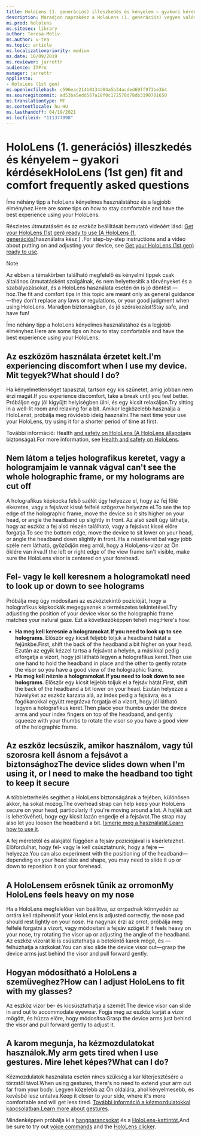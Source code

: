 ```yaml
---
title: HoloLens (1. generációs) illeszkedés és kényelem – gyakori kérdések
description: Maradjon naprakész a HoloLens (1. generációs) vegyes valóságú eszközhöz való illeszkedésével kapcsolatos gyakori kérdésekre adott válaszokkal.
ms.prod: hololens
ms.sitesec: library
author: Teresa-Motiv
ms.author: v-tea
ms.topic: article
ms.localizationpriority: medium
ms.date: 10/09/2019
ms.reviewer: jarrettr
audience: ITPro
manager: jarrettr
appliesto:
- HoloLens (1st gen)
ms.openlocfilehash: c596eac214b0134d04a5b34acded69ff973be3b4
ms.sourcegitcommit: ad53ba5edd567a18f0c172578d78db3190701650
ms.translationtype: MT
ms.contentlocale: hu-HU
ms.lasthandoff: 04/19/2021
ms.locfileid: "111377998"
---
```

# <a name="hololens-1st-gen-fit-and-comfort-frequently-asked-questions"></a><span data-ttu-id="aca7b-103">HoloLens (1. generációs) illeszkedés és kényelem – gyakori kérdések</span><span class="sxs-lookup"><span data-stu-id="aca7b-103">HoloLens (1st gen) fit and comfort frequently asked questions</span></span>

<span data-ttu-id="aca7b-104">Íme néhány tipp a holoLens kényelmes használatához és a legjobb élményhez.</span><span class="sxs-lookup"><span data-stu-id="aca7b-104">Here are some tips on how to stay comfortable and have the best experience using your HoloLens.</span></span>

<span data-ttu-id="aca7b-105">Részletes útmutatásért és az eszköz beállítását bemutató videóért lásd: [Get your HoloLens (1st gen) ready to use (A HoloLens (1. generációs)](hololens1-setup.md)használatra kész ) .</span><span class="sxs-lookup"><span data-stu-id="aca7b-105">For step-by-step instructions and a video about putting on and adjusting your device, see [Get your HoloLens (1st gen) ready to use](hololens1-setup.md).</span></span>

> [!NOTE]
> <span data-ttu-id="aca7b-106">Az ebben a témakörben található megfelelő és kényelmi tippek csak általános útmutatásként szolgálnak, és nem helyettesítik a törvényeket és a szabályozásokat, és a HoloLens használata esetén ön is jó döntést &mdash; hoz.</span><span class="sxs-lookup"><span data-stu-id="aca7b-106">The fit and comfort tips in this topic are meant only as general guidance&mdash;they don't replace any laws or regulations, or your good judgment when using HoloLens.</span></span> <span data-ttu-id="aca7b-107">Maradjon biztonságban, és jó szórakozást!</span><span class="sxs-lookup"><span data-stu-id="aca7b-107">Stay safe, and have fun!</span></span>

<span data-ttu-id="aca7b-108">Íme néhány tipp a holoLens kényelmes használatához és a legjobb élményhez.</span><span class="sxs-lookup"><span data-stu-id="aca7b-108">Here are some tips on how to stay comfortable and have the best experience using your HoloLens.</span></span>

## <a name="im-experiencing-discomfort-when-i-use-my-device-what-should-i-do"></a><span data-ttu-id="aca7b-109">Az eszközöm használata érzetet kelt.</span><span class="sxs-lookup"><span data-stu-id="aca7b-109">I'm experiencing discomfort when I use my device.</span></span> <span data-ttu-id="aca7b-110">Mit tegyek?</span><span class="sxs-lookup"><span data-stu-id="aca7b-110">What should I do?</span></span>

<span data-ttu-id="aca7b-111">Ha kényelmetlenséget tapasztal, tartson egy kis szünetet, amíg jobban nem érzi magát.</span><span class="sxs-lookup"><span data-stu-id="aca7b-111">If you experience discomfort, take a break until you feel better.</span></span> <span data-ttu-id="aca7b-112">Próbáljon egy jól kigyűjtt helyiségben ülni, és egy kicsit relaxáljon.</span><span class="sxs-lookup"><span data-stu-id="aca7b-112">Try sitting in a well-lit room and relaxing for a bit.</span></span> <span data-ttu-id="aca7b-113">Amikor legközelebb használja a HoloLenst, próbálja meg rövidebb ideig használni.</span><span class="sxs-lookup"><span data-stu-id="aca7b-113">The next time your use your HoloLens, try using it for a shorter period of time at first.</span></span>

<span data-ttu-id="aca7b-114">További információ: Health [and safety on HoloLens (A HoloLens állapota](https://go.microsoft.com/fwlink/p/?LinkId=746661)és biztonsága).</span><span class="sxs-lookup"><span data-stu-id="aca7b-114">For more information, see [Health and safety on HoloLens](https://go.microsoft.com/fwlink/p/?LinkId=746661).</span></span>

## <a name="i-cant-see-the-whole-holographic-frame-or-my-holograms-are-cut-off"></a><span data-ttu-id="aca7b-115">Nem látom a teljes holografikus keretet, vagy a hologramjaim le vannak vágva</span><span class="sxs-lookup"><span data-stu-id="aca7b-115">I can't see the whole holographic frame, or my holograms are cut off</span></span>

<span data-ttu-id="aca7b-116">A holografikus képkocka felső szélét úgy helyezze el, hogy az fej fölé ékezetes, vagy a fejsávot kissé felfelé szögezve helyezze el.</span><span class="sxs-lookup"><span data-stu-id="aca7b-116">To see the top edge of the holographic frame, move the device so it sits higher on your head, or angle the headband up slightly in front.</span></span> <span data-ttu-id="aca7b-117">Az alsó szélt úgy láthatja, hogy az eszköz a fej alsó részén található, vagy a fejsávot kissé előre forgatja.</span><span class="sxs-lookup"><span data-stu-id="aca7b-117">To see the bottom edge, move the device to sit lower on your head, or angle the headband down slightly in front.</span></span> <span data-ttu-id="aca7b-118">Ha a nézetkeret bal vagy jobb széle nem látható, győződjön meg arról, hogy a HoloLens-vizor az Ön öklére van írva.</span><span class="sxs-lookup"><span data-stu-id="aca7b-118">If the left or right edge of the view frame isn't visible, make sure the HoloLens visor is centered on your forehead.</span></span>

## <a name="i-need-to-look-up-or-down-to-see-holograms"></a><span data-ttu-id="aca7b-119">Fel- vagy le kell keresnem a hologramokat</span><span class="sxs-lookup"><span data-stu-id="aca7b-119">I need to look up or down to see holograms</span></span>

<span data-ttu-id="aca7b-120">Próbálja meg úgy módosítani az eszköztekintő pozícióját, hogy a holografikus képkockák megegyeznek a természetes tekintetével.</span><span class="sxs-lookup"><span data-stu-id="aca7b-120">Try adjusting the position of your device visor so the holographic frame matches your natural gaze.</span></span> <span data-ttu-id="aca7b-121">Ezt a következőképpen teheti meg:</span><span class="sxs-lookup"><span data-stu-id="aca7b-121">Here's how:</span></span>

- <span data-ttu-id="aca7b-122">**Ha meg kell keresnie a hologramokat.**</span><span class="sxs-lookup"><span data-stu-id="aca7b-122">**If you need to look up to see holograms**.</span></span> <span data-ttu-id="aca7b-123">Először egy kicsit feljebb toljuk a headband hátát a fejünkbe.</span><span class="sxs-lookup"><span data-stu-id="aca7b-123">First, shift the back of the headband a bit higher on your head.</span></span> <span data-ttu-id="aca7b-124">Ezután az egyik kézzel tartsa a fejsávot a helyén, a másikkal pedig elforgatja a vizort, hogy jól látható legyen a holografikus keret.</span><span class="sxs-lookup"><span data-stu-id="aca7b-124">Then use one hand to hold the headband in place and the other to gently rotate the visor so you have a good view of the holographic frame.</span></span>
- <span data-ttu-id="aca7b-125">**Ha meg kell néznie a hologramokat.**</span><span class="sxs-lookup"><span data-stu-id="aca7b-125">**If you need to look down to see holograms**.</span></span> <span data-ttu-id="aca7b-126">Először egy kicsit lejjebb toljuk el a fejsáv hátát.</span><span class="sxs-lookup"><span data-stu-id="aca7b-126">First, shift the back of the headband a bit lower on your head.</span></span> <span data-ttu-id="aca7b-127">Ezután helyezze a hüvelyket az eszköz karzata alá, az index pedig a fejsávra, és a fogókarokkal együtt megrázva forgatja el a vizort, hogy jól látható legyen a holografikus keret.</span><span class="sxs-lookup"><span data-stu-id="aca7b-127">Then place your thumbs under the device arms and your index fingers on top of the headband, and gently squeeze with your thumbs to rotate the visor so you have a good view of the holographic frame.</span></span>

## <a name="the-device-slides-down-when-im-using-it-or-i-need-to-make-the-headband-too-tight-to-keep-it-secure"></a><span data-ttu-id="aca7b-128">Az eszköz lecsúszik, amikor használom, vagy túl szorosra kell ásnom a fejsávot a biztonsághoz</span><span class="sxs-lookup"><span data-stu-id="aca7b-128">The device slides down when I'm using it, or I need to make the headband too tight to keep it secure</span></span>

<span data-ttu-id="aca7b-129">A többletterhelés segíthet a HoloLens biztonságának a fejében, különösen akkor, ha sokat mozog.</span><span class="sxs-lookup"><span data-stu-id="aca7b-129">The overhead strap can help keep your HoloLens secure on your head, particularly if you're moving around a lot.</span></span> <span data-ttu-id="aca7b-130">A hajlék azt is lehetővéheti, hogy egy kicsit lazán engedje el a fejsávot.</span><span class="sxs-lookup"><span data-stu-id="aca7b-130">The strap may also let you loosen the headband a bit.</span></span> <span data-ttu-id="aca7b-131">[Ismerje meg a használatát.](hololens1-setup.md#adjust-fit)</span><span class="sxs-lookup"><span data-stu-id="aca7b-131">[Learn how to use it](hololens1-setup.md#adjust-fit).</span></span>

<span data-ttu-id="aca7b-132">A fej méretétől és alakjától függően a fejsáv pozíciójával is kísérletezhet. Előfordulhat, hogy fel- vagy le kell csúsztatnunk, hogy a fejre &mdash; helyezze.</span><span class="sxs-lookup"><span data-stu-id="aca7b-132">You can also experiment with the positioning of the headband&mdash;depending on your head size and shape, you may need to slide it up or down to reposition it on your forehead.</span></span>

## <a name="my-hololens-feels-heavy-on-my-nose"></a><span data-ttu-id="aca7b-133">A HoloLensem erősnek tűnik az orromon</span><span class="sxs-lookup"><span data-stu-id="aca7b-133">My HoloLens feels heavy on my nose</span></span>

<span data-ttu-id="aca7b-134">Ha a HoloLens megfelelően van beállítva, az orrpadnak könnyedén az orrára kell rápihenni.</span><span class="sxs-lookup"><span data-stu-id="aca7b-134">If your HoloLens is adjusted correctly, the nose pad should rest lightly on your nose.</span></span> <span data-ttu-id="aca7b-135">Ha nagynak érzi az orrot, próbálja meg felfelé forgatni a vizort, vagy módosítani a fejsáv szögét.</span><span class="sxs-lookup"><span data-stu-id="aca7b-135">If it feels heavy on your nose, try rotating the visor up or adjusting the angle of the headband.</span></span> <span data-ttu-id="aca7b-136">Az eszköz vizorát ki is csúsztathatja a betekintő karok mögé, és &mdash; felhúzhatja a rázkokat.</span><span class="sxs-lookup"><span data-stu-id="aca7b-136">You can also slide the device visor out&mdash;grasp the device arms just behind the visor and pull forward gently.</span></span>

## <a name="how-can-i-adjust-hololens-to-fit-with-my-glasses"></a><span data-ttu-id="aca7b-137">Hogyan módosítható a HoloLens a szemüveghez?</span><span class="sxs-lookup"><span data-stu-id="aca7b-137">How can I adjust HoloLens to fit with my glasses?</span></span>

<span data-ttu-id="aca7b-138">Az eszköz vizor be- és kicsúsztathatja a szemét.</span><span class="sxs-lookup"><span data-stu-id="aca7b-138">The device visor can slide in and out to accommodate eyewear.</span></span> <span data-ttu-id="aca7b-139">Fogja meg az eszköz karját a vizor mögött, és húzza előre, hogy módosítsa.</span><span class="sxs-lookup"><span data-stu-id="aca7b-139">Grasp the device arms just behind the visor and pull forward gently to adjust it.</span></span>

## <a name="my-arm-gets-tired-when-i-use-gestures-what-can-i-do"></a><span data-ttu-id="aca7b-140">A karom megunja, ha kézmozdulatokat használok.</span><span class="sxs-lookup"><span data-stu-id="aca7b-140">My arm gets tired when I use gestures.</span></span> <span data-ttu-id="aca7b-141">Mire lehet képes?</span><span class="sxs-lookup"><span data-stu-id="aca7b-141">What can I do?</span></span>

<span data-ttu-id="aca7b-142">Kézmozdulatok használata esetén nincs szükség a kar kiterjesztésére a törzstől távol.</span><span class="sxs-lookup"><span data-stu-id="aca7b-142">When using gestures, there's no need to extend your arm out far from your body.</span></span> <span data-ttu-id="aca7b-143">Legyen közelebb az Ön oldalára, ahol kényelmesebb, és kevésbé lesz untatva.</span><span class="sxs-lookup"><span data-stu-id="aca7b-143">Keep it closer to your side, where it's more comfortable and will get less tired.</span></span> <span data-ttu-id="aca7b-144">[További információ a kézmozdulatokkal kapcsolatban.](hololens1-basic-usage.md#use-hololens-with-your-hands)</span><span class="sxs-lookup"><span data-stu-id="aca7b-144">[Learn more about gestures](hololens1-basic-usage.md#use-hololens-with-your-hands).</span></span>

<span data-ttu-id="aca7b-145">Mindenképpen próbálja ki a [hangparancsokat](hololens-cortana.md) és a [HoloLens-kattintót.](hololens1-clicker.md)</span><span class="sxs-lookup"><span data-stu-id="aca7b-145">And be sure to try out [voice commands](hololens-cortana.md) and the [HoloLens clicker](hololens1-clicker.md).</span></span>
